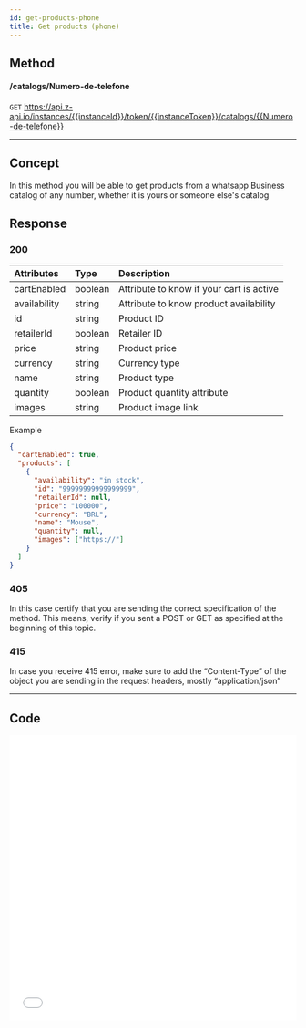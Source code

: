 ```yaml
---
id: get-products-phone
title: Get products (phone)
---
```


## Method

#### /catalogs/Numero-de-telefone

`GET` https://api.z-api.io/instances/{{instanceId}}/token/{{instanceToken}}/catalogs/{{Numero-de-telefone}}

---

## Concept

In this method you will be able to get products from a whatsapp Business catalog of any number, whether it is yours or someone else's catalog

## Response

### 200

| Attributes   | Type    | Description                                      |
| :----------- | :------ | :----------------------------------------------- |
| cartEnabled  | boolean | Attribute to know if your cart is active         |
| availability | string  | Attribute to know product availability           |
| id           | string  | Product ID                                       |
| retailerId   | boolean | Retailer ID                                      |
| price        | string  | Product price                                    |
| currency     | string  | Currency type                                    |
| name         | string  | Product type                                     |
| quantity     | boolean | Product quantity attribute                       |
| images       | string  | Product image link                               |

Example

```json
{
  "cartEnabled": true,
  "products": [
    {
      "availability": "in stock",
      "id": "99999999999999999",
      "retailerId": null,
      "price": "100000",
      "currency": "BRL",
      "name": "Mouse",
      "quantity": null,
      "images": ["https://"]
    }
  ]
}
```

### 405

In this case certify that you are sending the correct specification of the method. This means, verify if you sent a POST or GET as specified at the beginning of this topic.

### 415

In case you receive 415 error, make sure to add the “Content-Type” of the object you are sending in the request headers, mostly “application/json”

---

## Code

<iframe src="//api.apiembed.com/?source=https://raw.githubusercontent.com/Z-API/z-api-docs/main/json-examples/get-products-phone.json&targets=all" frameborder="0" scrolling="no" width="100%" height="500px" seamless></iframe>
